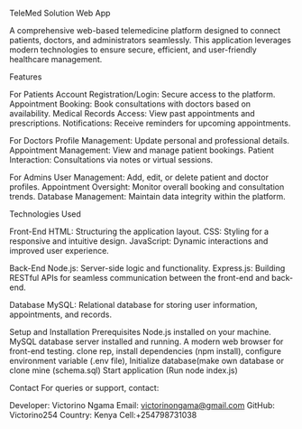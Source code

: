 TeleMed Solution Web App

A comprehensive web-based telemedicine platform designed to connect patients, doctors, and administrators seamlessly. 
This application leverages modern technologies to ensure secure, efficient, and user-friendly healthcare management.


Features

For Patients
Account Registration/Login: Secure access to the platform.
Appointment Booking: Book consultations with doctors based on availability.
Medical Records Access: View past appointments and prescriptions.
Notifications: Receive reminders for upcoming appointments.

For Doctors
Profile Management: Update personal and professional details.
Appointment Management: View and manage patient bookings.
Patient Interaction: Consultations via notes or virtual sessions.

For Admins
User Management: Add, edit, or delete patient and doctor profiles.
Appointment Oversight: Monitor overall booking and consultation trends.
Database Management: Maintain data integrity within the platform.

Technologies Used

Front-End
HTML: Structuring the application layout.
CSS: Styling for a responsive and intuitive design.
JavaScript: Dynamic interactions and improved user experience.

Back-End
Node.js: Server-side logic and functionality.
Express.js: Building RESTful APIs for seamless communication between the front-end and back-end.

Database
MySQL: Relational database for storing user information, appointments, and records.

Setup and Installation
Prerequisites
Node.js installed on your machine.
MySQL database server installed and running.
A modern web browser for front-end testing.
clone rep, install dependencies (npm install), configure environment variable (.env file), Initialize database(make own database or clone mine (schema.sql)
Start application (Run node index.js)


Contact
For queries or support, contact:

Developer: Victorino Ngama
Email: victorinongama@gmail.com
GitHub: Victorino254
Country: Kenya
Cell:+254798731038


